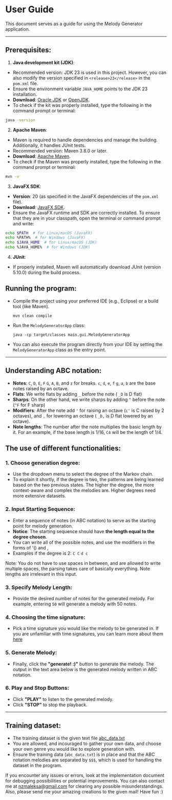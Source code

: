 # User Guide

This document serves as a guide for using the Melody Generator application. 

---
## **Prerequisites:**

  1. **Java development kit (JDK)**:
   - Recommended version: JDK 23 is used in this project. However, you can also modify the version specified in `<release>23</release>` in the `pom.xml` file.
   - Ensure the environment variable `JAVA_HOME` points to the JDK 23 installation.
   - **Download**: [Oracle JDK](https://www.oracle.com/java/technologies/javase-jdk23-downloads.html) or [OpenJDK](https://jdk.java.net/23/).
   - To check if the kit was properly installed, type the following in the command prompt or terminal:
```bash
java -version
```

  2. **Apache Maven**:
   - Maven is required to handle dependencies and manage the building. Additionally, it handles JUnit tests. 
   - Recommended version: Maven 3.8.0 or later.
   - **Download**: [Apache Maven](https://maven.apache.org/download.cgi).
   - To check if the Maven was properly installed, type the following in the command prompt or terminal:
```bash
mvn -v
```

  3. **JavaFX SDK**:
   - **Version**: 20 (as specified in the JavaFX dependencies of the `pom.xml` file).
   - **Download**: [JavaFX SDK](https://openjfx.io/).
   - Ensure the JavaFX runtime and SDK are correctly installed. To ensure that they are in your classpath, open the terminal or command prompt and write:
```bash
echo $PATH  # for Linux/macOS (JavaFX)
echo %PATH%  # for Windows (JavaFX)
echo $JAVA_HOME  # for Linux/macOS (JDK)
echo %JAVA_HOME%  # for Windows (JDK)
```

  4. **JUnit**:
   - If properly installed, Maven will automatically download JUnit (version 5.10.0) during the build process.


## **Running the program:**
   - Compile the project using your preferred IDE (e.g., Eclipse) or a build tool (like Maven).
     ```
     mvn clean compile
     ```
   - Run the `MelodyGeneratorApp` class:
     ```
     java -cp target/classes main.gui.MelodyGeneratorApp
     ```
   - You can also execute the program directly from your IDE by setting the `MelodyGeneratorApp` class as the entry point.

---
## Understanding ABC notation:

- **Notes**: `C`, `D`, `E`, `F` `G`, `A`, `B`, and `z` for breaks.  `c`, `d`, `e`, `f` `g`, `a`, `b` are the base notes raised by an octave.
- **Flats**: We write flats by adding `_` before the note ( `_D` is D flat)
- **Sharps**: On the other hand, we write sharps by adding `^` before the note (`^F` for F sharp)  
- **Modifiers**: After the note add `'` for raising an octave (`c'` is C raised by 2 octaves), and `,` for lowering an octave ( `_D,` is D flat lowered by an octave).
- **Note lengths**: The number after the note multiplies the basic length by it. For an example, if the base length is 1/16, `C4` will be the length of 1/4.

## The use of different functionalities:

### 1. **Choose generation degree:**
   - Use the dropdown menu to select the degree of the Markov chain. 
   - To explain it shortly, if the degree is two, the patterns are being learned based on the two previous states. The higher the degree, the more context-aware and complex the melodies are. Higher degrees need more extensive datasets.

### 2. **Input Starting Sequence:**
   - Enter a sequence of notes (in ABC notation) to serve as the starting point for melody generation.
   - **Notice**: The starting sequence should have **the length equal to the degree chosen**.
   - You can write all of the possible notes, and use the modifiers in the forms of '() and ,
   -  Examples if the degree is 2:
     ```
     C C
     ```
     ```
     d c
     ```

Note: You do not have to use spaces in between, and are allowed to write multiple spaces, the parsing takes care of basically everything. Note lengths are irrelevant in this input.

### 3. **Specify Melody Length:**
   - Provide the desired number of notes for the generated melody. For example, entering `50` will generate a melody with 50 notes.

### 4. **Choosing the time signature:**
   - Pick a time signature you would like the melody to be generated in. If you are unfamiliar with time signatures, you can learn more about them [here](https://www.skoove.com/blog/time-signatures-explained/)

### 5. **Generate Melody:**
   - Finally, click the **"generate! :)"** button to generate the melody. The output in the text area below is the generated melody written in ABC notation.

### 6. **Play and Stop Buttons:**
   - Click **"PLAY"** to listen to the generated melody.
   - Click **"STOP"** to stop the playback.

---

## Training dataset:
 - The training dataset is the given text file [abc_data.txt](https://github.com/tricetvrt/AleksaTomic-Markov-Chain-Music-Generation/blob/main/ailab/abc_data.txt)
 - You are allowed, and incouraged to gather your own data, and choose your own genre you would like to explore generation with.
 - Ensure the training data (`abc_data.txt`) is in place and that the ABC notation melodies are separated  by `$$$`, which is used for handling the dataset in the program.

If you encounter any issues or errors, look at the implementation document for debugging possibilities or potential improvements. 
You can also contact me at [nzmaleksa@gmail.com](mailto:nzmaleksa@gmail.com) for clearing any possible misunderstandings.
Also, please send me your amazing creations to the given mail! Have fun :)
